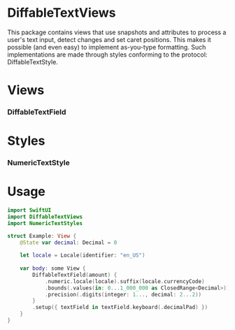# DiffableTextViews

This package contains views that use snapshots and attributes to process a user's text input, detect changes and set caret positions. This makes it possible (and even easy) to implement as-you-type formatting. Such implementations are made through styles conforming to the protocol: DiffableTextStyle.

# Views
### DiffableTextField

# Styles
### NumericTextStyle

# Usage

```swift
import SwiftUI
import DiffableTextViews
import NumericTextStyles

struct Example: View {
    @State var decimal: Decimal = 0
    
    let locale = Locale(identifier: "en_US")
    
    var body: some View {
        DiffableTextField(amount) {
            .numeric.locale(locale).suffix(locale.currencyCode)
            .bounds(.values(in: 0...1_000_000 as ClosedRange<Decimal>))
            .precision(.digits(integer: 1..., decimal: 2...2))
        }
        .setup({ textField in textField.keyboard(.decimalPad) })
    }
}
```
